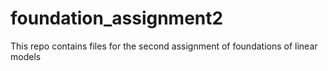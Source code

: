 # foundation_assignment2
This repo contains files for the second assignment of foundations of linear models
